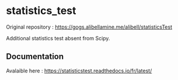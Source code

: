 # statistics_test

Original repository : https://gogs.alibellamine.me/alibell/statisticsTest

Additional statistics test absent from Scipy.

## Documentation

Avalaible here : https://statisticstest.readthedocs.io/fr/latest/
